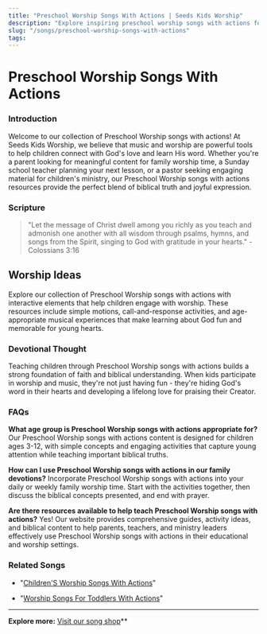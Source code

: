 ```yaml
---
title: "Preschool Worship Songs With Actions | Seeds Kids Worship"
description: "Explore inspiring preschool worship songs with actions for children's worship and faith development. Biblical music resources for families and ministry."
slug: "/songs/preschool-worship-songs-with-actions"
tags:
---
```


# Preschool Worship Songs With Actions

### Introduction

Welcome to our collection of Preschool Worship songs with actions! At Seeds Kids Worship, we believe that music and worship are powerful tools to help children connect with God's love and learn His word. Whether you're a parent looking for meaningful content for family worship time, a Sunday school teacher planning your next lesson, or a pastor seeking engaging material for children's ministry, our Preschool Worship songs with actions resources provide the perfect blend of biblical truth and joyful expression.

### Scripture

> "Let the message of Christ dwell among you richly as you teach and admonish one another with all wisdom through psalms, hymns, and songs from the Spirit, singing to God with gratitude in your hearts." - Colossians 3:16

## Worship Ideas

Explore our collection of Preschool Worship songs with actions with interactive elements that help children engage with worship. These resources include simple motions, call-and-response activities, and age-appropriate musical experiences that make learning about God fun and memorable for young hearts.

### Devotional Thought

Teaching children through Preschool Worship songs with actions builds a strong foundation of faith and biblical understanding. When kids participate in worship and music, they're not just having fun - they're hiding God's word in their hearts and developing a lifelong love for praising their Creator.

### FAQs

**What age group is Preschool Worship songs with actions appropriate for?**
Our Preschool Worship songs with actions content is designed for children ages 3-12, with simple concepts and engaging activities that capture young attention while teaching important biblical truths.

**How can I use Preschool Worship songs with actions in our family devotions?**
Incorporate Preschool Worship songs with actions into your daily or weekly family worship time. Start with the activities together, then discuss the biblical concepts presented, and end with prayer.

**Are there resources available to help teach Preschool Worship songs with actions?**
Yes! Our website provides comprehensive guides, activity ideas, and biblical content to help parents, teachers, and ministry leaders effectively use Preschool Worship songs with actions in their educational and worship settings.

### Related Songs

- "[Children'S Worship Songs With Actions](/songs/children-s-worship-songs-with-actions/)"

- "[Worship Songs For Toddlers With Actions](/songs/worship-songs-for-toddlers-with-actions/)"

---

**Explore more:** [Visit our song shop](https://seedskidsworship.com/shop)**

<!-- Schema Markup -->
<script type="application/ld+json">
{
  "@context": "https://schema.org",
  "@type": "MusicRecording",
  "name": "Preschool Worship Songs With Actions",
  "byArtist": {
    "@type": "MusicGroup",
    "name": "Seeds Kids Worship"
  },
  "isFamilyFriendly": true,
  "url": "https://seedskidsworship.com/songs/preschool-worship-songs-with-actions/"
}
</script>